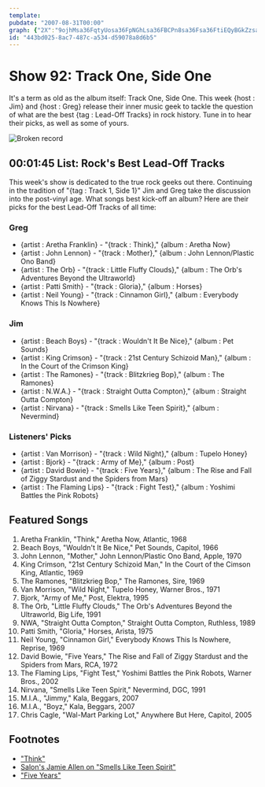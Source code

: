 ```yaml
---
template: 
pubdate: "2007-08-31T00:00"
graph: {"2X":"9ojhMsa36FqtyUosa36FpNGhLsa36FBCPn8sa36Fsa36FtiEQyBGkZzsa36FBDs5Ysa36FBEacfsa36Fd7i6Isa36F3MPEgsa36FgopV5sa36FPOJ8isa36FPOJ8iodPIW8l69TPOJ8igopV5ruJNydbsLegopV53MPEg6HTQO3MPEgcqMZUTDWind7i6I048yVd7i6IBEacfk2OMvBEacfxBafIBCPn8e3iyTBCPn8V2hiQBCPn8BKJd6BCPn8BMmFrBDs5YesOEpBDs5YEzsD6BGkZzBLfgIBCQdnBGkZzg8cEOtiEQycMUYptiEQyOJ3hIpNGhLnixCDpNGhL84KAdqtyUo1jQXMqtyUo9ojhMBKuZI9ojhMuELjf"}
id: "443bd025-8ac7-487c-a534-d59078a8d6b5"
---
```






# Show 92: Track One, Side One

It's a term as old as the album itself: Track One, Side One. This week {host : Jim} and {host : Greg} release their inner music geek to tackle the question of what are the best {tag : Lead-Off Tracks} in rock history. Tune in to hear their picks, as well as some of yours.

![Broken record](https://static.soundopinions.org/images/broken_record_big.jpg)



## 00:01:45 List: Rock's Best Lead-Off Tracks

This week's show is dedicated to the true rock geeks out there. Continuing in the tradition of "{tag : Track 1, Side 1}" Jim and Greg take the discussion into the post-vinyl age. What songs best kick-off an album? Here are their picks for the best Lead-Off Tracks of all time:


### Greg

- {artist : Aretha Franklin} - "{track : Think}," {album : Aretha Now}
- {artist : John Lennon} - "{track : Mother}," {album : John Lennon/Plastic Ono Band}
- {artist : The Orb} - "{track : Little Fluffy Clouds}," {album : The Orb's Adventures Beyond the Ultraworld}
- {artist : Patti Smith} - "{track : Gloria}," {album : Horses}
- {artist : Neil Young} - "{track : Cinnamon Girl}," {album : Everybody Knows This Is Nowhere}


### Jim

- {artist : Beach Boys} - "{track : Wouldn't It Be Nice}," {album : Pet Sounds}
- {artist : King Crimson} - "{track : 21st Century Schizoid Man}," {album : In the Court of the Crimson King}
- {artist : The Ramones} - "{track : Blitzkrieg Bop}," {album : The Ramones}
- {artist : N.W.A.} - "{track : Straight Outta Compton}," {album : Straight Outta Compton}
- {artist : Nirvana} - "{track : Smells Like Teen Spirit}," {album : Nevermind}


### Listeners' Picks

- {artist : Van Morrison} - "{track : Wild Night}," {album : Tupelo Honey}
- {artist : Bjork} - "{track : Army of Me}," {album : Post}
- {artist : David Bowie} - "{track : Five Years}," {album : The Rise and Fall of Ziggy Stardust and the Spiders from Mars}
- {artist : The Flaming Lips} - "{track : Fight Test}," {album : Yoshimi Battles the Pink Robots}



## Featured Songs

1. Aretha Franklin, "Think," Aretha Now, Atlantic, 1968
2. Beach Boys, "Wouldn't It Be Nice," Pet Sounds, Capitol, 1966
3. John Lennon, "Mother," John Lennon/Plastic Ono Band, Apple, 1970
4. King Crimson, "21st Century Schizoid Man," In the Court of the Cimson King, Atlantic, 1969
5. The Ramones, "Blitzkrieg Bop," The Ramones, Sire, 1969
6. Van Morrison, "Wild Night," Tupelo Honey, Warner Bros., 1971
7. Bjork, "Army of Me," Post, Elektra, 1995
8. The Orb, "Little Fluffy Clouds," The Orb's Adventures Beyond the Ultraworld, Big Life, 1991
9. NWA, "Straight Outta Compton," Straight Outta Compton, Ruthless, 1989
10. Patti Smith, "Gloria," Horses, Arista, 1975
11. Neil Young, "Cinnamon Girl," Everybody Knows This Is Nowhere, Reprise, 1969
12. David Bowie, "Five Years," The Rise and Fall of Ziggy Stardust and the Spiders from Mars, RCA, 1972
13. The Flaming Lips, "Fight Test," Yoshimi Battles the Pink Robots, Warner Bros., 2002
14. Nirvana, "Smells Like Teen Spirit," Nevermind, DGC, 1991
15. M.I.A., "Jimmy," Kala, Beggars, 2007
16. M.I.A., "Boyz," Kala, Beggars, 2007
17. Chris Cagle, "Wal-Mart Parking Lot," Anywhere But Here, Capitol, 2005



## Footnotes

- ["Think"](http://allmusic.com/cg/amg.dll?p=amg&sql=33:hbfixxydldke)
- [Salon's Jamie Allen on "Smells Like Teen Spirit"](http://dir.salon.com/story/ent/masterpiece/2002/04/15/teen_spirit/index.html)
- ["Five Years"](http://allmusic.com/cg/amg.dll?p=amg&sql=33:dbftxb90ld0e)
